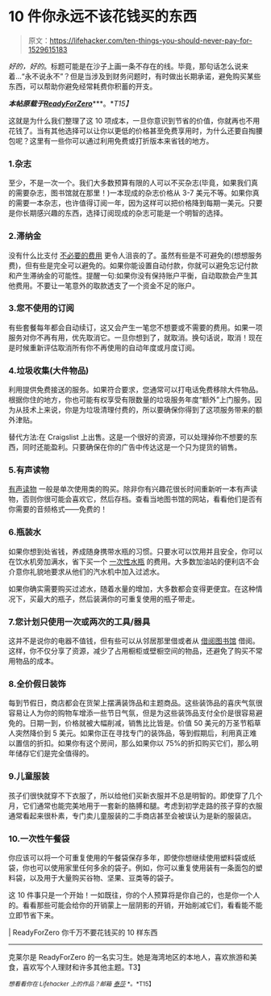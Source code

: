 # 10 件你永远不该花钱买的东西

> 原文：<https://lifehacker.com/ten-things-you-should-never-pay-for-1529615183>

*好的，好的*。标题可能是在沙子上画一条不存在的线。毕竟，那句话怎么说来着…“永不说永不”？但是当涉及到财务问题时，有时做出长期承诺，避免购买某些东西，可以帮助你避免经常耗费你积蓄的开支。



***本帖原载于***[***ReadyForZero***](http://blog.readyforzero.com/10-things-you-should-never-pay-for/)***。**T15】*

这就是为什么我们整理了这 10 项成本，一旦你意识到节省的价值，你就再也不用花钱了。当有其他选择可以让你以更低的价格甚至免费享用时，为什么还要自掏腰包呢？这里有一些你可以通过利用免费或打折版本来省钱的地方。

### 1.杂志

至少，不是一次一个。我们大多数预算有限的人可以不买杂志(毕竟，如果我们真的需要杂志，图书馆就在那里！)一本现成的杂志价格从 3-7 美元不等。如果你真的需要一本杂志，也许值得订阅一年，因为这样可以把价格降到每期一美元。只要是你长期感兴趣的东西，选择订阅现成的杂志可能是一个明智的选择。

### 2.滞纳金

没有什么比支付 [不必要的费用](https://lifehacker.com/avoid-late-fees-by-batching-your-bills-5439703) 更令人沮丧的了。虽然有些是不可避免的(想想服务费)，但有些是完全可以避免的。如果你能设置自动付款，你就可以避免忘记付款和产生滞纳金的可能性。提醒一句:如果你没有保持账户平衡，自动取款会产生其他费用。不要让一笔意外的取款透支了一个资金不足的账户。

### 3.您不使用的订阅

有些套餐每年都会自动续订，这又会产生一笔您不想要或不需要的费用。如果一项服务对你不再有用，优先取消它。一旦你想到了，就取消。换句话说，取消！现在是时候重新评估取消所有你不再使用的自动年度或月度订阅。

### 4.垃圾收集(大件物品)

利用提供免费接送的服务。如果符合要求，您通常可以打电话免费移除大件物品。根据你住的地方，你也可能有权享受有限数量的垃圾服务年度“额外”上门服务。因为从技术上来说，你是为垃圾清理付费的，所以要确保你得到了这项服务带来的额外津贴。

替代方法:在 Craigslist 上出售。这是一个很好的资源，可以处理掉你不想要的东西，同时还能盈利。只要确保在你的广告中传达这是一个只为提货的销售。

### 5.有声读物

[有声读物](https://lifehacker.com/find-hundreds-of-free-ebooks-audio-books-and-textbook-5942595) 一般是单次使用类的购买。除非你有兴趣花很长时间重新听一本有声读物，否则你很可能会喜欢它，然后存档。查看当地图书馆的网站，看看他们是否有你需要的音频格式——免费的！

### 6.瓶装水

如果你想到处省钱，养成随身携带水瓶的习惯。只要水可以饮用并且安全，你可以在饮水机旁加满水，省下买一个 [一次性水瓶](https://lifehacker.com/your-bottled-water-may-be-no-purer-than-tap-5064725) 的费用。大多数加油站的便利店不会介意你礼貌地要求从他们的汽水机中加入过滤水。

如果你确实需要购买过滤水，随着水量的增加，大多数都会变得更便宜。在这种情况下，买最大的瓶子，然后装满你的可重复使用的瓶子带走。

### 7.您计划只使用一次或两次的工具/器具

这并不是说你的电器不值钱，但有些可以从邻居那里借或者从 [借阅图书馆](http://en.wikipedia.org/wiki/List_of_tool-lending_libraries) 借阅。这样，你不仅分享了资源，减少了占用橱柜或壁橱空间的物品，还避免了购买不常用物品的成本。

### 8.全价假日装饰

每到节假日，商店都会在货架上摆满装饰品和主题商品。这些装饰品的喜庆气氛很容易让人为你的购物车增添一些节日气氛，但是为这些装饰品支付全价是很容易避免的。日期一到，价格就被大幅削减，销售比比皆是。价值 50 美元的万圣节稻草人突然降价到 5 美元。如果你正在寻找专门的装饰品，等到假期后，利用真正难以置信的折扣。如果你有这个房间，那么如果你以 75%的折扣购买它们，那么明年储存它们是完全值得的。

### 9.儿童服装

孩子们很快就穿不下衣服了，所以给他们买新衣服并不总是明智的。即使穿了几个月，它们通常也能完美地用于一套新的胳膊和腿。考虑到初学走路的孩子穿的衣服通常看起来很朴素，专门卖儿童服装的二手商店甚至会被误认为是新的服装店。

### 10.一次性午餐袋

你应该可以将一个可重复使用的午餐袋保存多年，即使你想继续使用塑料袋或纸袋，你也可以使用家里任何多余的袋子。例如，你可以重复使用装有一条面包的塑料袋，以及用于大量购买谷物、坚果、豆类等的袋子。

这 10 件事只是一个开始！一如既往，你的个人预算将是你自己的，也是你一个人的。看看那些可能会给你的开销蒙上一层阴影的开销，开始削减它们，看看能不能立即节省下来。

| ReadyForZero 你千万不要花钱买的 10 样东西

* * *

克莱尔是 ReadyForZero 的一名实习生。她是海湾地区的本地人，喜欢旅游和美食，喜欢写个人理财和许多其他主题。T3】

<small>*想看看你在 Lifehacker 上的作品？邮箱*</small> [<small>*泰莎*</small>](https://mail.google.com/mail/?view=cm&fs=1&tf=1&to=tessa@lifehacker.com) <small>*。*T15】</small>